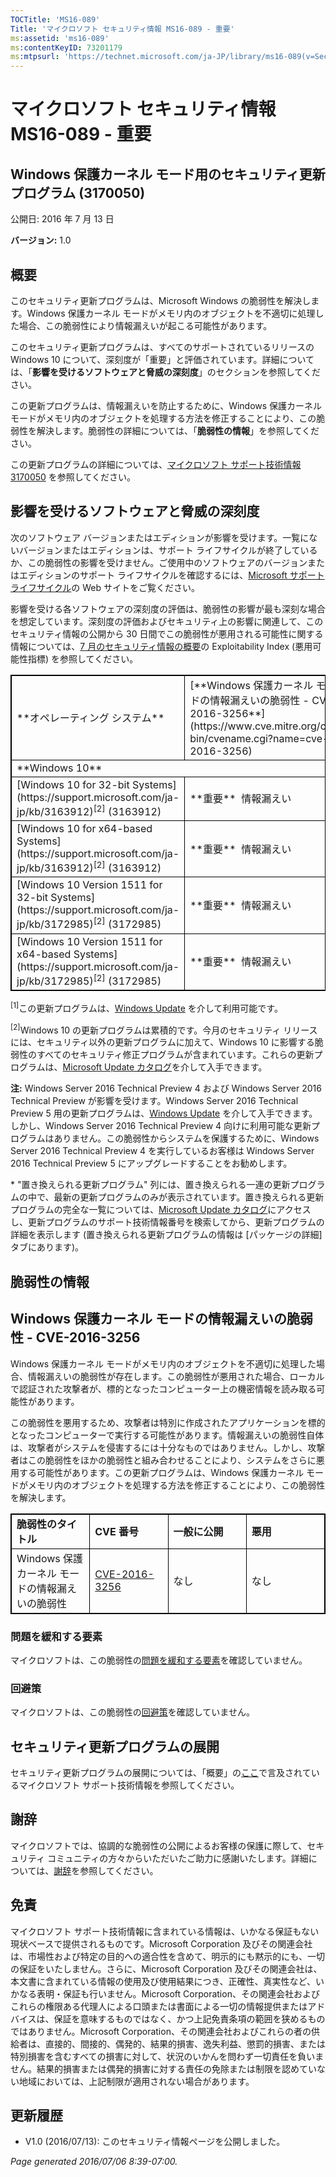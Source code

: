 ```yaml
---
TOCTitle: 'MS16-089'
Title: 'マイクロソフト セキュリティ情報 MS16-089 - 重要'
ms:assetid: 'ms16-089'
ms:contentKeyID: 73201179
ms:mtpsurl: 'https://technet.microsoft.com/ja-JP/library/ms16-089(v=Security.10)'
---
```


マイクロソフト セキュリティ情報 MS16-089 - 重要
===============================================

Windows 保護カーネル モード用のセキュリティ更新プログラム (3170050)
-------------------------------------------------------------------

公開日: 2016 年 7 月 13 日

**バージョン:** 1.0

概要
----


このセキュリティ更新プログラムは、Microsoft Windows の脆弱性を解決します。Windows 保護カーネル モードがメモリ内のオブジェクトを不適切に処理した場合、この脆弱性により情報漏えいが起こる可能性があります。

このセキュリティ更新プログラムは、すべてのサポートされているリリースの Windows 10 について、深刻度が「重要」と評価されています。詳細については、「**影響を受けるソフトウェアと脅威の深刻度**」のセクションを参照してください。

この更新プログラムは、情報漏えいを防止するために、Windows 保護カーネル モードがメモリ内のオブジェクトを処理する方法を修正することにより、この脆弱性を解決します。脆弱性の詳細については、「**脆弱性の情報**」を参照してください。


この更新プログラムの詳細については、[マイクロソフト サポート技術情報 3170050](https://support.microsoft.com/ja-jp/kb/3170050) を参照してください。

影響を受けるソフトウェアと脅威の深刻度
--------------------------------------


次のソフトウェア バージョンまたはエディションが影響を受けます。一覧にないバージョンまたはエディションは、サポート ライフサイクルが終了しているか、この脆弱性の影響を受けません。ご使用中のソフトウェアのバージョンまたはエディションのサポート ライフサイクルを確認するには、[Microsoft サポート ライフサイクル](https://go.microsoft.com/fwlink/?linkid=21742)の Web サイトをご覧ください。

影響を受ける各ソフトウェアの深刻度の評価は、脆弱性の影響が最も深刻な場合を想定しています。深刻度の評価およびセキュリティ上の影響に関連して、このセキュリティ情報の公開から 30 日間でこの脆弱性が悪用される可能性に関する情報については、[7 月のセキュリティ情報の概要](https://technet.microsoft.com/ja-jp/library/security/ms16-jul)の Exploitability Index (悪用可能性指標) を参照してください。

 
<table style="border:1px solid black;">
<tr>
<td style="border:1px solid black;">
**オペレーティング システム**

</td>
<td style="border:1px solid black;">
[**Windows 保護カーネル モードの情報漏えいの脆弱性 - CVE-2016-3256**](https://www.cve.mitre.org/cgi-bin/cvename.cgi?name=cve-2016-3256)

</td>
<td style="border:1px solid black;">
**置き換えられる更新プログラム**&#42;

</td>
</tr>
<tr>
<td style="border:1px solid black;" colspan="3">
**Windows 10**

</td>
</tr>
<tr>
<td style="border:1px solid black;">
[Windows 10 for 32-bit Systems](https://support.microsoft.com/ja-jp/kb/3163912)<sup>[2]</sup>
(3163912)

</td>
<td style="border:1px solid black;">
**重要**   
情報漏えい

</td>
<td style="border:1px solid black;">
[3163017](https://support.microsoft.com/ja-jp/kb/3163017)

</td>
</tr>
<tr>
<td style="border:1px solid black;">
[Windows 10 for x64-based Systems](https://support.microsoft.com/ja-jp/kb/3163912)<sup>[2]</sup>
(3163912)

</td>
<td style="border:1px solid black;">
**重要**   
情報漏えい

</td>
<td style="border:1px solid black;">
[3163017](https://support.microsoft.com/ja-jp/kb/3163017)

</td>
</tr>
<tr>
<td style="border:1px solid black;">
[Windows 10 Version 1511 for 32-bit Systems](https://support.microsoft.com/ja-jp/kb/3172985)<sup>[2]</sup>
(3172985)

</td>
<td style="border:1px solid black;">
**重要**   
情報漏えい

</td>
<td style="border:1px solid black;">
[3163018](https://support.microsoft.com/ja-jp/kb/3163018)

</td>
</tr>
<tr>
<td style="border:1px solid black;">
[Windows 10 Version 1511 for x64-based Systems](https://support.microsoft.com/ja-jp/kb/3172985)<sup>[2]</sup>
(3172985)

</td>
<td style="border:1px solid black;">
**重要**   
情報漏えい

</td>
<td style="border:1px solid black;">
[3163018](https://support.microsoft.com/ja-jp/kb/3163018)

</td>
</tr>
</table>
 
<sup>[1]</sup>この更新プログラムは、[Windows Update](https://go.microsoft.com/fwlink/?linkid=21130) を介して利用可能です。

<sup>[2]</sup>Windows 10 の更新プログラムは累積的です。今月のセキュリティ リリースには、セキュリティ以外の更新プログラムに加えて、Windows 10 に影響する脆弱性のすべてのセキュリティ修正プログラムが含まれています。これらの更新プログラムは、[Microsoft Update カタログ](https://catalog.update.microsoft.com/v7/site/home.aspx)を介して入手できます。

**注:** Windows Server 2016 Technical Preview 4 および Windows Server 2016 Technical Preview が影響を受けます。Windows Server 2016 Technical Preview 5 用の更新プログラムは、[Windows Update](https://go.microsoft.com/fwlink/?linkid=21130) を介して入手できます。 しかし、Windows Server 2016 Technical Preview 4 向けに利用可能な更新プログラムはありません。この脆弱性からシステムを保護するために、Windows Server 2016 Technical Preview 4 を実行しているお客様は Windows Server 2016 Technical Preview 5 にアップグレードすることをお勧めします。

\* "置き換えられる更新プログラム" 列には、置き換えられる一連の更新プログラムの中で、最新の更新プログラムのみが表示されています。置き換えられる更新プログラムの完全な一覧については、[Microsoft Update カタログ](https://catalog.update.microsoft.com/v7/site/home.aspx)にアクセスし、更新プログラムのサポート技術情報番号を検索してから、更新プログラムの詳細を表示します (置き換えられる更新プログラムの情報は \[パッケージの詳細\] タブにあります)。

脆弱性の情報
------------


Windows 保護カーネル モードの情報漏えいの脆弱性 - CVE-2016-3256
---------------------------------------------------------------

Windows 保護カーネル モードがメモリ内のオブジェクトを不適切に処理した場合、情報漏えいの脆弱性が存在します。この脆弱性が悪用された場合、ローカルで認証された攻撃者が、標的となったコンピューター上の機密情報を読み取る可能性があります。

この脆弱性を悪用するため、攻撃者は特別に作成されたアプリケーションを標的となったコンピューターで実行する可能性があります。情報漏えいの脆弱性自体は、攻撃者がシステムを侵害するには十分なものではありません。しかし、攻撃者はこの脆弱性をほかの脆弱性と組み合わせることにより、システムをさらに悪用する可能性があります。この更新プログラムは、Windows 保護カーネル モードがメモリ内のオブジェクトを処理する方法を修正することにより、この脆弱性を解決します。

 
<table style="border:1px solid black;">
<colgroup>
<col width="25%" />
<col width="25%" />
<col width="25%" />
<col width="25%" />
</colgroup>
<tbody>
<tr class="odd">
<td style="border:1px solid black;"><strong>脆弱性のタイトル</strong></td>
<td style="border:1px solid black;"><strong>CVE 番号</strong></td>
<td style="border:1px solid black;"><strong>一般に公開</strong></td>
<td style="border:1px solid black;"><strong>悪用</strong></td>
</tr>
<tr class="even">
<td style="border:1px solid black;">Windows 保護カーネル モードの情報漏えいの脆弱性</td>
<td style="border:1px solid black;"><a href="https://www.cve.mitre.org/cgi-bin/cvename.cgi?name=%20cve-2016-3256">CVE-2016-3256</a></td>
<td style="border:1px solid black;">なし</td>
<td style="border:1px solid black;">なし</td>
</tr>
</tbody>
</table>
  
### 問題を緩和する要素
  
マイクロソフトは、この脆弱性の[問題を緩和する要素](https://technet.microsoft.com/ja-jp/library/security/dn848375.aspx)を確認していません。
  
### 回避策
  
マイクロソフトは、この脆弱性の[回避策](https://technet.microsoft.com/ja-jp/library/security/dn848375.aspx)を確認していません。
  
セキュリティ更新プログラムの展開  
--------------------------------
  

セキュリティ更新プログラムの展開については、「概要」の[ここ](https://technet.microsoft.com/ja-jp/library/security/ms16-089.aspx)で言及されているマイクロソフト サポート技術情報を参照してください。
  
謝辞  
----
  

マイクロソフトでは、協調的な脆弱性の公開によるお客様の保護に際して、セキュリティ コミュニティの方々からいただいたご助力に感謝いたします。詳細については、[謝辞](https://technet.microsoft.com/ja-jp/library/security/mt674627.aspx)を参照してください。
  
免責  
----
  

マイクロソフト サポート技術情報に含まれている情報は、いかなる保証もない現状ベースで提供されるものです。Microsoft Corporation 及びその関連会社は、市場性および特定の目的への適合性を含めて、明示的にも黙示的にも、一切の保証をいたしません。さらに、Microsoft Corporation 及びその関連会社は、本文書に含まれている情報の使用及び使用結果につき、正確性、真実性など、いかなる表明・保証も行いません。Microsoft Corporation、その関連会社およびこれらの権限ある代理人による口頭または書面による一切の情報提供またはアドバイスは、保証を意味するものではなく、かつ上記免責条項の範囲を狭めるものではありません。Microsoft Corporation、その関連会社およびこれらの者の供給者は、直接的、間接的、偶発的、結果的損害、逸失利益、懲罰的損害、または特別損害を含むすべての損害に対して、状況のいかんを問わず一切責任を負いません。結果的損害または偶発的損害に対する責任の免除または制限を認めていない地域においては、上記制限が適用されない場合があります。
  
更新履歴  
--------
  

-   V1.0 (2016/07/13): このセキュリティ情報ページを公開しました。
  
*Page generated 2016/07/06 8:39-07:00.*
